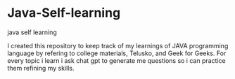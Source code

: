 # Java-Self-learning
java self learning 

I created this repository to keep track of my learnings of JAVA programming language by refering to college materials, Telusko, and Geek for Geeks.
For every topic i learn i ask chat gpt to generate me questions so i can practice them refining my skills.
